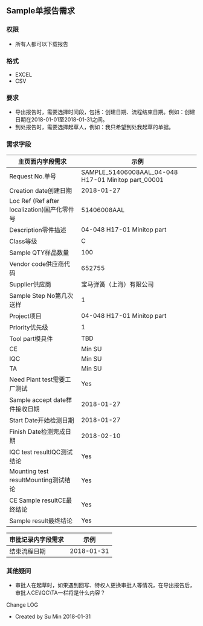## Sample单报告需求

### 权限
* 所有人都可以下载报告

### 格式
* EXCEL
* CSV

### 要求
* 导出报告时，需要选择时间段，包括：创建日期、流程结束日期。例如：创建日期在2018-01-01至2018-01-31之间。
* 到处报告时，需要选择起草人，例如：我只希望到处我起草的单据。

### 需求字段
主页面内字段需求|示例
---|---
Request No.单号|SAMPLE_51406008AAL_04-048 H17-01 Minitop part_00001
Creation date创建日期|2018-01-27
Loc Ref (Ref after localization)国产化零件号|51406008AAL
Description零件描述|04-048 H17-01 Minitop part
Class等级|C
Sample QTY样品数量|100
Vendor code供应商代码|652755
Supplier供应商|宝马弹簧（上海）有限公司
Sample Step No第几次送样|1
Project项目|04-048 H17-01 Minitop part
Priority优先级|1
Tool part模具件|TBD
CE|Min SU
IQC|Min SU
TA|Min SU
Need Plant test需要工厂测试|Yes
Sample accept date样件接收日期|2018-01-27
Start Date开始检测日期|2018-01-27
Finish Date检测完成日期|2018-02-10
IQC test resultIQC测试结论|Yes
Mounting test resultMounting测试结论|Yes
CE Sample resultCE最终结论|Yes
Sample result最终结论|Yes

审批记录内字段需求|示例
---|---
结束流程日期|2018-01-31

### 其他疑问
* 审批人在起草时，如果遇到回写、特权人更换审批人等情况，在导出报告后，审批人CE\IQC\TA一栏将是什么内容？


Change LOG
- Created by Su Min 2018-01-31
